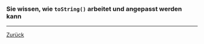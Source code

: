 ### Sie wissen, wie ``toString()`` arbeitet und angepasst werden kann

---

[Zurück](100vererbung.md)


